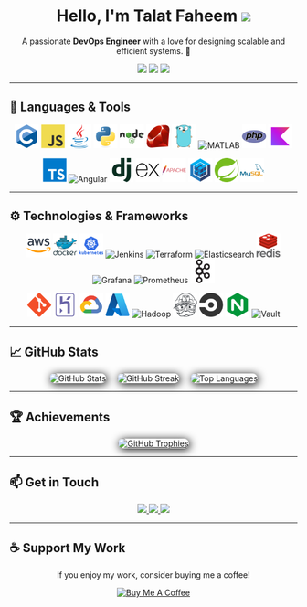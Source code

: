 <h1 align="center">Hello, I'm Talat Faheem <img src="https://media.giphy.com/media/hvRJCLFzcasrR4ia7z/giphy.gif" width="35px"></h1>
<p align="center">A passionate <strong>DevOps Engineer</strong> with a love for designing scalable and efficient systems. 🚀</p>

<p align="center">
  <a href="#"><img src="https://img.shields.io/badge/DevOps-Enthusiast-blueviolet"></a>
  <a href="mailto:talatfm2004@gmail.com"><img src="https://img.shields.io/badge/Email-Contact%20Me-brightgreen"></a>
  <a href="https://linkedin.com/in/talat-fm" target="_blank"><img src="https://img.shields.io/badge/Connect-LinkedIn-blue"></a>
</p>

---

<h2>🔧 Languages & Tools</h2>
<p align="center">
  <img src="https://raw.githubusercontent.com/devicons/devicon/master/icons/c/c-original.svg" alt="C" width="42" height="42"/>
  <img src="https://raw.githubusercontent.com/devicons/devicon/master/icons/javascript/javascript-original.svg" alt="JavaScript" width="42" height="42"/>
  <img src="https://raw.githubusercontent.com/devicons/devicon/master/icons/java/java-original.svg" alt="Java" width="42" height="42"/>
  <img src="https://raw.githubusercontent.com/devicons/devicon/master/icons/python/python-original.svg" alt="Python" width="42" height="42"/>
  <img src="https://raw.githubusercontent.com/devicons/devicon/master/icons/nodejs/nodejs-original-wordmark.svg" alt="Node.js" width="42" height="42"/>
  <img src="https://raw.githubusercontent.com/devicons/devicon/master/icons/ruby/ruby-original.svg" alt="Ruby" width="42" height="42"/>
  <img src="https://raw.githubusercontent.com/devicons/devicon/master/icons/go/go-original.svg" alt="Go" width="42" height="42"/>
  <img src="https://upload.wikimedia.org/wikipedia/commons/2/21/Matlab_Logo.png" alt="MATLAB" width="42" height="42"/>
  <img src="https://raw.githubusercontent.com/devicons/devicon/master/icons/php/php-original.svg" alt="PHP" width="42" height="42"/>
  <img src="https://raw.githubusercontent.com/devicons/devicon/master/icons/kotlin/kotlin-original.svg" alt="Kotlin" width="42" height="42"/>
</p>
<p align="center">
  <img src="https://raw.githubusercontent.com/devicons/devicon/master/icons/typescript/typescript-original.svg" alt="TypeScript" width="42" height="42"/>
  <img src="https://angular.io/assets/images/logos/angular/angular.svg" alt="Angular" width="42" height="42"/>
  <img src="https://raw.githubusercontent.com/devicons/devicon/master/icons/django/django-plain.svg" alt="Django" width="42" height="42"/>
  <img src="https://raw.githubusercontent.com/devicons/devicon/master/icons/express/express-original.svg" alt="Express" width="42" height="42"/>
  <img src="https://raw.githubusercontent.com/devicons/devicon/master/icons/apache/apache-original-wordmark.svg" alt="Apache" width="42" height="42"/>
  <img src="https://raw.githubusercontent.com/devicons/devicon/master/icons/sequelize/sequelize-original.svg" alt="Sequelize" width="42" height="42"/>
  <img src="https://raw.githubusercontent.com/devicons/devicon/master/icons/spring/spring-original.svg" alt="Spring" width="42" height="42"/>
  <img src="https://raw.githubusercontent.com/devicons/devicon/master/icons/mysql/mysql-original-wordmark.svg" alt="MySQL" width="42" height="42"/>
</p>

---

<h2>⚙️ Technologies & Frameworks</h2>
<p align="center">
  <img src="https://raw.githubusercontent.com/devicons/devicon/master/icons/amazonwebservices/amazonwebservices-original-wordmark.svg" alt="AWS" width="42" height="42"/>
  <img src="https://raw.githubusercontent.com/devicons/devicon/master/icons/docker/docker-original-wordmark.svg" alt="Docker" width="42" height="42"/>
  <img src="https://raw.githubusercontent.com/devicons/devicon/master/icons/kubernetes/kubernetes-plain-wordmark.svg" alt="Kubernetes" width="42" height="42"/>
  <img src="https://www.vectorlogo.zone/logos/jenkins/jenkins-icon.svg" alt="Jenkins" width="42" height="42"/>
  <img src="https://www.vectorlogo.zone/logos/terraformio/terraformio-icon.svg" alt="Terraform" width="42" height="42"/>
  <img src="https://www.vectorlogo.zone/logos/elastic/elastic-icon.svg" alt="Elasticsearch" width="42" height="42"/>
  <img src="https://raw.githubusercontent.com/devicons/devicon/master/icons/redis/redis-original-wordmark.svg" alt="Redis" width="42" height="42"/>
  <img src="https://www.vectorlogo.zone/logos/grafana/grafana-icon.svg" alt="Grafana" width="42" height="42"/>
  <img src="https://www.vectorlogo.zone/logos/prometheusio/prometheusio-icon.svg" alt="Prometheus" width="42" height="42"/>
  <img src="https://raw.githubusercontent.com/devicons/devicon/master/icons/apachekafka/apachekafka-original.svg" alt="Kafka" width="42" height="42"/>
</p>
<p align="center">
  <img src="https://raw.githubusercontent.com/devicons/devicon/master/icons/git/git-original.svg" alt="Git" width="42" height="42"/>
  <img src="https://raw.githubusercontent.com/devicons/devicon/master/icons/heroku/heroku-original.svg" alt="Heroku" width="42" height="42"/>
  <img src="https://raw.githubusercontent.com/devicons/devicon/master/icons/googlecloud/googlecloud-original.svg" alt="Google Cloud" width="42" height="42"/>
  <img src="https://raw.githubusercontent.com/devicons/devicon/master/icons/azure/azure-original.svg" alt="Azure" width="42" height="42"/>
  <img src="https://www.vectorlogo.zone/logos/apache_hadoop/apache_hadoop-icon.svg" alt="Hadoop" width="42" height="42"/>
  <img src="https://raw.githubusercontent.com/devicons/devicon/master/icons/travis/travis-plain.svg" alt="Travis CI" width="42" height="42"/>
  <img src="https://raw.githubusercontent.com/devicons/devicon/master/icons/circleci/circleci-plain.svg" alt="CircleCI" width="42" height="42"/>
  <img src="https://raw.githubusercontent.com/devicons/devicon/master/icons/nginx/nginx-original.svg" alt="Nginx" width="42" height="42"/>
  <img src="https://cdn.worldvectorlogo.com/logos/vault-1.svg" alt="Vault" width="42" height="42"/>
</p>

---

<h2>📈 GitHub Stats</h2>
<div align="center" style="display: flex; justify-content: center; flex-wrap: wrap; gap: 20px;">
    <img align="center" src="https://github-readme-stats.vercel.app/api?username=CYBERCODERoss&theme=tokyonight&show_icons=true&locale=en&hide_border=true" alt="GitHub Stats" style="border-radius: 10px; box-shadow: 2px 2px 15px #000;"/>
    <img align="center" src="https://github-readme-streak-stats.herokuapp.com/?user=CYBERCODERoss&theme=tokyonight&hide_border=true" alt="GitHub Streak" style="border-radius: 10px; box-shadow: 2px 2px 15px #000;"/>
    <img src="https://github-readme-stats.vercel.app/api/top-langs?username=CYBERCODERoss&show_icons=true&locale=en&layout=compact&theme=tokyonight&hide_border=true" alt="Top Languages" style="border-radius: 10px; box-shadow: 2px 2px 15px #000;"/>
</div>

---

<h2>🏆 Achievements</h2>
<div align="center" style="display: flex; justify-content: center; flex-wrap: wrap; gap: 20px;">
    <a href="https://github.com/ryo-ma/github-profile-trophy">
        <img src="https://github-profile-trophy.vercel.app/?username=CYBERCODERoss&theme=onestar&column=4&margin-w=15&margin-h=15&no-frame=true" alt="GitHub Trophies" style="border-radius: 10px; box-shadow: 2px 2px 15px #000;"/>
    </a>
</div>

---

<h2>📫 Get in Touch</h2>
<p align="center">
    <a href="https://www.linkedin.com/in/talat-fm" target="_blank">
        <img src="https://img.shields.io/badge/LinkedIn-Connect-blue?style=for-the-badge&logo=linkedin">
    </a>
    <a href="mailto:talatfm2004@gmail.com">
        <img src="https://img.shields.io/badge/Email-Contact%20Me-brightgreen?style=for-the-badge&logo=gmail">
    </a>
    <a href="https://talat-fm.com" target="_blank">
        <img src="https://img.shields.io/badge/Blog-Articles-orange?style=for-the-badge&logo=blogger">
    </a>
</p>

---

<h2>☕ Support My Work</h2>
<p align="center">If you enjoy my work, consider buying me a coffee!</p>
<div align="center">
    <a href="https://www.buymeacoffee.com/talat-fm" target="_blank">
        <img src="https://www.buymeacoffee.com/assets/img/custom_images/orange_img.png" alt="Buy Me A Coffee" style="width:200px;">
    </a>
</div>
